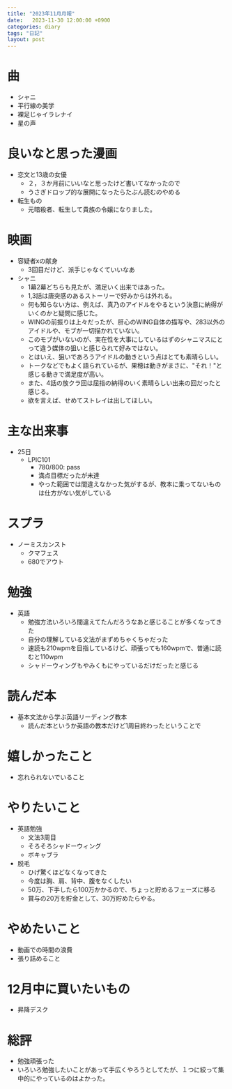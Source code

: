 ```yaml
---
title: "2023年11月月報"
date:   2023-11-30 12:00:00 +0900
categories: diary
tags: "日記"
layout: post
---
```


# 曲

* シャニ
 * 平行線の美学
 * 裸足じゃイラレナイ
 * 星の声

# 良いなと思った漫画

* 恋文と13歳の女優
  * ２，３か月前にいいなと思ったけど書いてなかったので
  * うさぎドロップ的な展開になったらたぶん読むのやめる
* 転生もの
  * 元暗殺者、転生して貴族の令嬢になりました。

# 映画

* 容疑者xの献身
  * 3回目だけど、派手じゃなくていいなあ
* シャニ
  * 1幕2幕どちらも見たが、満足いく出来ではあった。
  * 1,3話は唐突感のあるストーリーで好みからは外れる。
  * 何も知らない方は、例えば、真乃のアイドルをやるという決意に納得がいくのかと疑問に感じた。
  * WINGの前振りは上々だったが、肝心のWING自体の描写や、283以外のアイドルや、モブが一切描かれていない。
  * このモブがいないのが、実在性を大事にしているはずのシャニマスにとって違う媒体の狙いと感じられて好みではない。
  * とはいえ、狙いであろうアイドルの動きという点はとても素晴らしい。
  * トークなどでもよく語られているが、果穂は動きがまさに、"それ！"と感じる動きで満足度が高い。
  * また、4話の放クラ回は屈指の納得のいく素晴らしい出来の回だったと感じる。
  * 欲を言えば、せめてストレイは出してほしい。

# 主な出来事

* 25日
  * LPIC101
    * 780/800: pass
    * 満点目標だったが未達
    * やった範囲では間違えなかった気がするが、教本に乗ってないものは仕方がない気がしている

# スプラ

* ノーミスカンスト
  * クマフェス
  * 680でアウト

# 勉強

* 英語
  * 勉強方法いろいろ間違えてたんだろうなあと感じることが多くなってきた
  * 自分の理解している文法がまずめちゃくちゃだった
  * 速読も210wpmを目指しているけど、頑張っても160wpmで、普通に読むと110wpm
  * シャドーウィングもやみくもにやっているだけだったと感じる

# 読んだ本

* 基本文法から学ぶ英語リーディング教本
  * 読んだ本というか英語の教本だけど1周目終わったということで

# 嬉しかったこと

* 忘れられないでいること

# やりたいこと

* 英語勉強
  * 文法3周目
  * そろそろシャドーウィング
  * ボキャブラ
* 脱毛
  * ひげ驚くほどなくなってきた
  * 今度は胸、肩、背中、腹をなくしたい
  * 50万、下手したら100万かかるので、ちょっと貯めるフェーズに移る
  * 賞与の20万を貯金として、30万貯めたらやる。

# やめたいこと

* 動画での時間の浪費
* 張り詰めること

# 12月中に買いたいもの

* 昇降デスク

# 総評

* 勉強頑張った
* いろいろ勉強したいことがあって手広くやろうとしてたが、１つに絞って集中的にやっているのはよかった。


